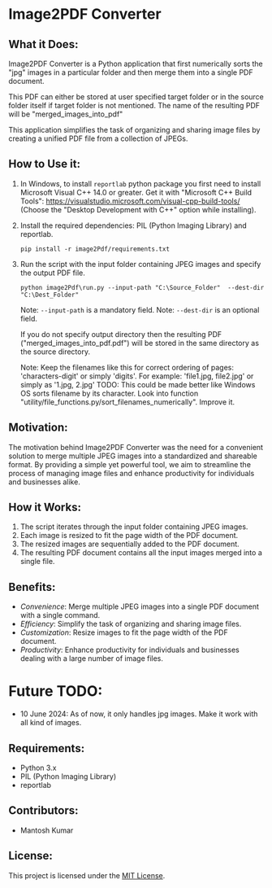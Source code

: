 # Image2PDF Converter

## What it Does:
Image2PDF Converter is a Python application that first numerically sorts the "jpg"
images in a particular folder and then merge them into a single PDF document. 

This PDF can either be stored at user specified target folder or in the source folder 
itself if target folder is not mentioned. The name of the resulting PDF will be "merged_images_into_pdf"

This application simplifies the task of organizing and sharing image files by creating 
a unified PDF file from a collection of JPEGs.

## How to Use it:
1. In Windows, to install `reportlab` python package you first need to install Microsoft Visual C++ 14.0 or greater. Get it with "Microsoft C++ Build Tools": https://visualstudio.microsoft.com/visual-cpp-build-tools/ (Choose the "Desktop Development with C++" option while installing).
2. Install the required dependencies: PIL (Python Imaging Library) and reportlab.
    
    ```pip install -r image2Pdf/requirements.txt```

3. Run the script with the input folder containing JPEG images and specify the output PDF file.

   ```python image2Pdf\run.py --input-path "C:\Source_Folder"  --dest-dir "C:\Dest_Folder"```

   Note: `--input-path` is a mandatory field.
   Note: `--dest-dir` is an optional field.

   If you do not specify output directory then the resulting PDF
   ("merged_images_into_pdf.pdf") will be stored in the same directory as the source directory.

   Note: Keep the filenames like this for correct ordering of pages: 'characters-digit' or 
   simply 'digits'. For example: 'file1.jpg, file2.jpg' or simply as '1.jpg, 2.jpg' 
   TODO: This could be made better like Windows OS sorts filename by its character. Look into function "utility/file_functions.py/sort_filenames_numerically". Improve it.

## Motivation:
The motivation behind Image2PDF Converter was the need for a convenient solution to merge multiple JPEG images into a standardized and shareable format. By providing a simple yet powerful tool, we aim to streamline the process of managing image files and enhance productivity for individuals and businesses alike.

## How it Works:
1. The script iterates through the input folder containing JPEG images.
2. Each image is resized to fit the page width of the PDF document.
3. The resized images are sequentially added to the PDF document.
4. The resulting PDF document contains all the input images merged into a single file.

## Benefits:
- *Convenience*: Merge multiple JPEG images into a single PDF document with a single command.
- *Efficiency*: Simplify the task of organizing and sharing image files.
- *Customization*: Resize images to fit the page width of the PDF document.
- *Productivity*: Enhance productivity for individuals and businesses dealing with a large number of image files.

# Future TODO:
* 10 June 2024: As of now, it only handles jpg images. Make it work with all kind of images.

## Requirements:
- Python 3.x
- PIL (Python Imaging Library)
- reportlab

## Contributors:
- Mantosh Kumar

## License:
This project is licensed under the [MIT License](LICENSE).
